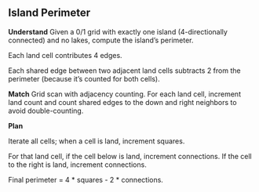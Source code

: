 ## Island Perimeter
**Understand**
Given a 0/1 grid with exactly one island (4-directionally connected) and no lakes, compute the island’s perimeter.

Each land cell contributes 4 edges.

Each shared edge between two adjacent land cells subtracts 2 from the perimeter (because it’s counted for both cells).

**Match**
Grid scan with adjacency counting. For each land cell, increment land count and count shared edges to the down and right neighbors to avoid double-counting.

**Plan**

Iterate all cells; when a cell is land, increment squares.

For that land cell, if the cell below is land, increment connections. If the cell to the right is land, increment connections.

Final perimeter = 4 * squares - 2 * connections.
